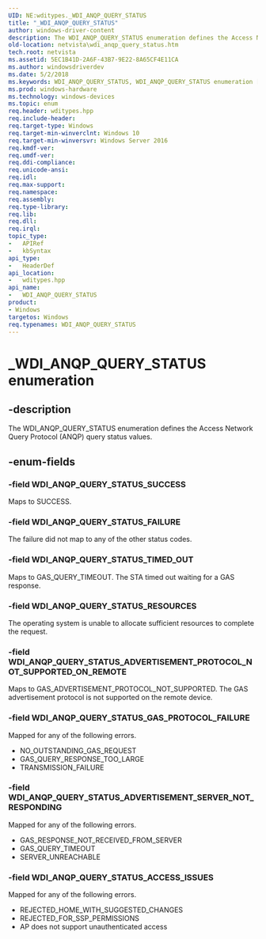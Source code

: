 ```yaml
---
UID: NE:wditypes._WDI_ANQP_QUERY_STATUS
title: "_WDI_ANQP_QUERY_STATUS"
author: windows-driver-content
description: The WDI_ANQP_QUERY_STATUS enumeration defines the Access Network Query Protocol (ANQP) query status values.
old-location: netvista\wdi_anqp_query_status.htm
tech.root: netvista
ms.assetid: 5EC1B41D-2A6F-43B7-9E22-8A65CF4E11CA
ms.author: windowsdriverdev
ms.date: 5/2/2018
ms.keywords: WDI_ANQP_QUERY_STATUS, WDI_ANQP_QUERY_STATUS enumeration [Network Drivers Starting with Windows Vista], WDI_ANQP_QUERY_STATUS_ACCESS_ISSUES, WDI_ANQP_QUERY_STATUS_ADVERTISEMENT_PROTOCOL_NOT_SUPPORTED_ON_REMOTE, WDI_ANQP_QUERY_STATUS_ADVERTISEMENT_SERVER_NOT_RESPONDING, WDI_ANQP_QUERY_STATUS_FAILURE, WDI_ANQP_QUERY_STATUS_GAS_PROTOCOL_FAILURE, WDI_ANQP_QUERY_STATUS_RESOURCES, WDI_ANQP_QUERY_STATUS_SUCCESS, WDI_ANQP_QUERY_STATUS_TIMED_OUT, _WDI_ANQP_QUERY_STATUS, netvista.wdi_anqp_query_status, netvista.wifi_anqp_query_status, wditypes/WDI_ANQP_QUERY_STATUS, wditypes/WDI_ANQP_QUERY_STATUS_ACCESS_ISSUES, wditypes/WDI_ANQP_QUERY_STATUS_ADVERTISEMENT_PROTOCOL_NOT_SUPPORTED_ON_REMOTE, wditypes/WDI_ANQP_QUERY_STATUS_ADVERTISEMENT_SERVER_NOT_RESPONDING, wditypes/WDI_ANQP_QUERY_STATUS_FAILURE, wditypes/WDI_ANQP_QUERY_STATUS_GAS_PROTOCOL_FAILURE, wditypes/WDI_ANQP_QUERY_STATUS_RESOURCES, wditypes/WDI_ANQP_QUERY_STATUS_SUCCESS, wditypes/WDI_ANQP_QUERY_STATUS_TIMED_OUT
ms.prod: windows-hardware
ms.technology: windows-devices
ms.topic: enum
req.header: wditypes.hpp
req.include-header: 
req.target-type: Windows
req.target-min-winverclnt: Windows 10
req.target-min-winversvr: Windows Server 2016
req.kmdf-ver: 
req.umdf-ver: 
req.ddi-compliance: 
req.unicode-ansi: 
req.idl: 
req.max-support: 
req.namespace: 
req.assembly: 
req.type-library: 
req.lib: 
req.dll: 
req.irql: 
topic_type:
-	APIRef
-	kbSyntax
api_type:
-	HeaderDef
api_location:
-	wditypes.hpp
api_name:
-	WDI_ANQP_QUERY_STATUS
product:
- Windows
targetos: Windows
req.typenames: WDI_ANQP_QUERY_STATUS
---
```


# _WDI_ANQP_QUERY_STATUS enumeration


## -description


The WDI_ANQP_QUERY_STATUS enumeration defines the Access Network Query Protocol (ANQP) query status values.


## -enum-fields




### -field WDI_ANQP_QUERY_STATUS_SUCCESS

Maps to SUCCESS.


### -field WDI_ANQP_QUERY_STATUS_FAILURE

The failure did not map to any of the other status codes.


### -field WDI_ANQP_QUERY_STATUS_TIMED_OUT

  Maps to GAS_QUERY_TIMEOUT. The STA timed out waiting for a GAS response.


### -field WDI_ANQP_QUERY_STATUS_RESOURCES

The operating system is unable to allocate sufficient resources to complete the request.


### -field WDI_ANQP_QUERY_STATUS_ADVERTISEMENT_PROTOCOL_NOT_SUPPORTED_ON_REMOTE

Maps to GAS_ADVERTISEMENT_PROTOCOL_NOT_SUPPORTED. The GAS advertisement protocol is not supported on the remote device. 


### -field WDI_ANQP_QUERY_STATUS_GAS_PROTOCOL_FAILURE

Mapped for any of the following errors.

<ul>
<li>NO_OUTSTANDING_GAS_REQUEST</li>
<li>GAS_QUERY_RESPONSE_TOO_LARGE</li>
<li>TRANSMISSION_FAILURE</li>
</ul>

### -field WDI_ANQP_QUERY_STATUS_ADVERTISEMENT_SERVER_NOT_RESPONDING

Mapped for any of the following errors.

<ul>
<li>GAS_RESPONSE_NOT_RECEIVED_FROM_SERVER</li>
<li>GAS_QUERY_TIMEOUT</li>
<li>SERVER_UNREACHABLE</li>
</ul>

### -field WDI_ANQP_QUERY_STATUS_ACCESS_ISSUES

Mapped for any of the following errors.

<ul>
<li>REJECTED_HOME_WITH_SUGGESTED_CHANGES</li>
<li>REJECTED_FOR_SSP_PERMISSIONS</li>
<li>AP does not support unauthenticated access</li>
</ul>
